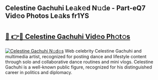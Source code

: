 ## Celestine Gachuhi Le𝚊k𝚎d N𝚞𝚍e - Part-eQ7 Vid𝚎o Photos Le𝚊ks fr1YS

# <h2><a href="http://fbb97r4.evod.top/?m=Celestine+Gachuhi">🔗 👉🔴 Celestine Gachuhi Vid𝚎o Ph𝚘t𝚘s</a></h2>

[![Celestine Gachuhi N𝚞d𝚎s](https://i.imgur.com/8V9OHl7.gif)](http://fbb97r4.evod.top/?m=Celestine+Gachuhi)
Web celebrity Celestine Gachuhi and multimedia artist, recognized for posting dance and lifestyle content through solo and collaborative dance routines and mini vlogs. Celestine Gachuhi is a well-known public figure, recognized for his distinguished career in politics and diplomacy. 
